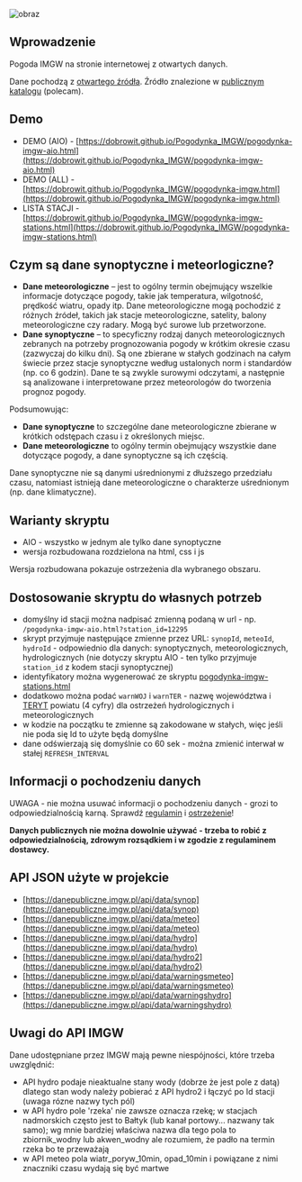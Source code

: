 ![obraz](https://github.com/user-attachments/assets/e984a3a2-8a33-4aee-b6da-afec2e78a3b9)

## Wprowadzenie
Pogoda IMGW na stronie internetowej z otwartych danych.

Dane pochodzą z [otwartego źródła](https://danepubliczne.imgw.pl). Źródło znalezione w [publicznym katalogu](https://dane.gov.pl) (polecam).

## Demo
  - DEMO (AIO) - [https://dobrowit.github.io/Pogodynka_IMGW/pogodynka-imgw-aio.html](https://dobrowit.github.io/Pogodynka_IMGW/pogodynka-imgw-aio.html)
  - DEMO (ALL) - [https://dobrowit.github.io/Pogodynka_IMGW/pogodynka-imgw.html](https://dobrowit.github.io/Pogodynka_IMGW/pogodynka-imgw.html)
  - LISTA STACJI - [https://dobrowit.github.io/Pogodynka_IMGW/pogodynka-imgw-stations.html](https://dobrowit.github.io/Pogodynka_IMGW/pogodynka-imgw-stations.html)

## Czym są dane synoptyczne i meteorlogiczne?

  - **Dane meteorologiczne** – jest to ogólny termin obejmujący wszelkie informacje dotyczące pogody, takie jak temperatura, wilgotność, prędkość wiatru, opady itp. Dane meteorologiczne mogą pochodzić z różnych źródeł, takich jak stacje meteorologiczne, satelity, balony meteorologiczne czy radary. Mogą być surowe lub przetworzone.
  - **Dane synoptyczne** – to specyficzny rodzaj danych meteorologicznych zebranych na potrzeby prognozowania pogody w krótkim okresie czasu (zazwyczaj do kilku dni). Są one zbierane w stałych godzinach na całym świecie przez stacje synoptyczne według ustalonych norm i standardów (np. co 6 godzin). Dane te są zwykle surowymi odczytami, a następnie są analizowane i interpretowane przez meteorologów do tworzenia prognoz pogody.

Podsumowując:
  - **Dane synoptyczne** to szczególne dane meteorologiczne zbierane w krótkich odstępach czasu i z określonych miejsc.
  - **Dane meteorologiczne** to ogólny termin obejmujący wszystkie dane dotyczące pogody, a dane synoptyczne są ich częścią.

Dane synoptyczne nie są danymi uśrednionymi z dłuższego przedziału czasu, natomiast istnieją dane meteorologiczne o charakterze uśrednionym (np. dane klimatyczne).

## Warianty skryptu
  - AIO - wszystko w jednym ale tylko dane synoptyczne
  - wersja rozbudowana rozdzielona na html, css i js

Wersja rozbudowana pokazuje ostrzeżenia dla wybranego obszaru.

## Dostosowanie skryptu do własnych potrzeb
  - domyślny id stacji można nadpisać zmienną podaną w url - np. ``/pogodynka-imgw-aio.html?station_id=12295``
  - skrypt przyjmuje następujące zmienne przez URL: ``synopId``, ``meteoId``, ``hydroId`` - odpowiednio dla danych: synoptycznych, meteorologicznych, hydrologicznych (nie dotyczy skryptu AIO - ten tylko przyjmuje ``station_id`` z kodem stacji synoptycznej)
  - identyfikatory można wygenerować ze skryptu [pogodynka-imgw-stations.html](https://dobrowit.github.io/Pogodynka_IMGW/pogodynka-imgw-stations.html)
  - dodatkowo można podać ``warnWOJ`` i ``warnTER`` - nazwę województwa i [TERYT](https://eteryt.stat.gov.pl/eTeryt/rejestr_teryt/udostepnianie_danych/baza_teryt/baza_teryt.aspx?contrast=default) powiatu (4 cyfry) dla ostrzeżeń hydrologicznych i meteorologicznych
  - w kodzie na początku te zmienne są zakodowane w stałych, więc jeśli nie poda się Id to użyte będą domyślne
  - dane odświerzają się domyślnie co 60 sek - można zmienić interwał w stałej ``REFRESH_INTERVAL``

## Informacji o pochodzeniu danych
UWAGA - nie można usuwać informacji o pochodzeniu danych - grozi to odpowiedzialnością karną. Sprawdź [regulamin](https://danepubliczne.imgw.pl/docs/regulamin_udostepniania_danych.pdf) i [ostrzeżenie](https://danepubliczne.imgw.pl/docs/ostrzezenie.docx)!

**Danych publicznych nie można dowolnie używać - trzeba to robić z odpowiedzialnością, zdrowym rozsądkiem i w zgodzie z regulaminem dostawcy.**

## API JSON użyte w projekcie
  - [https://danepubliczne.imgw.pl/api/data/synop](https://danepubliczne.imgw.pl/api/data/synop)
  - [https://danepubliczne.imgw.pl/api/data/meteo](https://danepubliczne.imgw.pl/api/data/meteo)
  - [https://danepubliczne.imgw.pl/api/data/hydro](https://danepubliczne.imgw.pl/api/data/hydro)
  - [https://danepubliczne.imgw.pl/api/data/hydro2](https://danepubliczne.imgw.pl/api/data/hydro2)
  - [https://danepubliczne.imgw.pl/api/data/warningsmeteo](https://danepubliczne.imgw.pl/api/data/warningsmeteo)
  - [https://danepubliczne.imgw.pl/api/data/warningshydro](https://danepubliczne.imgw.pl/api/data/warningshydro)

## Uwagi do API IMGW
Dane udostępniane przez IMGW mają pewne niespójności, które trzeba uwzględnić:
  - API hydro podaje nieaktualne stany wody (dobrze że jest pole z datą) dlatego stan wody należy pobierać z API hydro2 i łączyć po Id stacji (uwaga rózne nazwy tych pól)
  - w API hydro pole 'rzeka' nie zawsze oznacza rzekę; w stacjach nadmorskich często jest to Bałtyk (lub kanał portowy... nazwany tak samo); wg mnie bardziej właściwa nazwa dla tego pola to zbiornik_wodny lub akwen_wodny ale rozumiem, że padło na termin rzeka bo te przeważają
  - w API meteo pola wiatr_poryw_10min, opad_10min i powiązane z nimi znaczniki czasu wydają się być martwe

